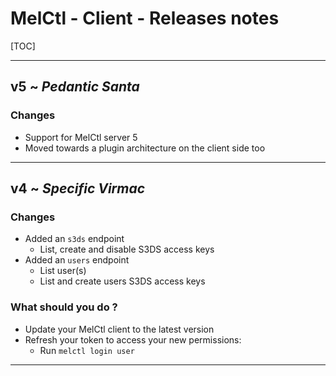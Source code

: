 <!-- vim: set ft=2 ts=Markdown -->

# MelCtl - Client - Releases notes

\[TOC\]

---

## v5 ~ _Pedantic Santa_

### Changes

* Support for MelCtl server 5
* Moved towards a plugin architecture on the client side too

---

## v4 ~ _Specific Virmac_

### Changes

* Added an `s3ds` endpoint
  * List, create and disable S3DS access keys
* Added an `users` endpoint
  * List user(s)
  * List and create users S3DS access keys

### What should you do ?

* Update your MelCtl client to the latest version
* Refresh your token to access your new permissions:
  * Run `melctl login user`

---
